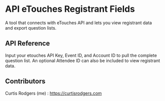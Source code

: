 # API eTouches Registrant Fields
A tool that connects with eTouches API and lets you view registrant data and export question lists.

## API Reference
Input your etouches API Key, Event ID, and Account ID to pull the complete question list.  An optional Attendee ID can also be included to view registrant data.


## Contributors


Curtis Rodgers (me) : https://curtisrodgers.com
